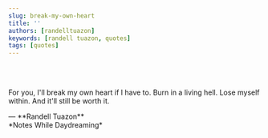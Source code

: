 ```yaml
---
slug: break-my-own-heart
title: ''
authors: [randelltuazon]
keywords: [randell tuazon, quotes]
tags: [quotes]
---
```


<br/><br/>

For you, I'll break my own heart if I have to.
Burn in a living hell.
Lose myself within.
And it'll still be worth it.

<footer>— **Randell Tuazon** <div class="text-sm mt-1">*Notes While Daydreaming*</div></footer>

